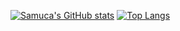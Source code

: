 <!-- <img src="https://komarev.com/ghpvc/?username=samucap&style=flat-square&color=blue" alt=""/> -->
[![Samuca's GitHub stats](https://github-readme-stats-five-chi-84.vercel.app/api?username=samucap&show_icons=true&theme=panda)](https://github.com/samucap)
[![Top Langs](https://github-readme-stats-five-chi-84.vercel.app/api/top-langs/?username=samucap&layout=compact&theme=vision-friendly-dark)](https://github.com/samucap)

<!--
**samucap/samucap** is a ✨ _special_ ✨ repository because its `README.md` (this file) appears on your GitHub profile.

Here are some ideas to get you started:

- 🔭 I’m currently working on ...
- 🌱 I’m currently learning ...
- 👯 I’m looking to collaborate on ...
- 🤔 I’m looking for help with ...
- 💬 Ask me about ...
- 📫 How to reach me: ...
- 😄 Pronouns: ...
- ⚡ Fun fact: ...
-->

